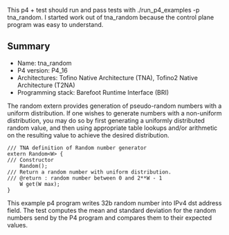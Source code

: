 This p4 + test should run and pass tests with ./run_p4_examples -p 
tna_random. I started work out of tna_random because the control plane 
program was easy to understand. 

## Summary

* Name: tna_random
* P4 version: P4_16
* Architectures: Tofino Native Architecture (TNA), Tofino2 Native Architecture (T2NA)
* Programming stack: Barefoot Runtime Interface (BRI)

The random extern provides generation of pseudo-random numbers with a uniform
distribution. If one wishes to generate numbers with a non-uniform distribution,
you may do so by first generating a uniformly distributed random value, and
then using appropriate table lookups and/or arithmetic on the resulting value
to achieve the desired distribution.

```
/// TNA definition of Random number generator 
extern Random<W> {
/// Constructor
    Random();
/// Return a random number with uniform distribution. 
/// @return : random number between 0 and 2**W - 1
    W get(W max);
}			
```

This example p4 program writes 32b random number into IPv4 dst address field.
The test computes the mean and standard deviation for the random numbers send by
the P4 program and compares them to their expected values.
